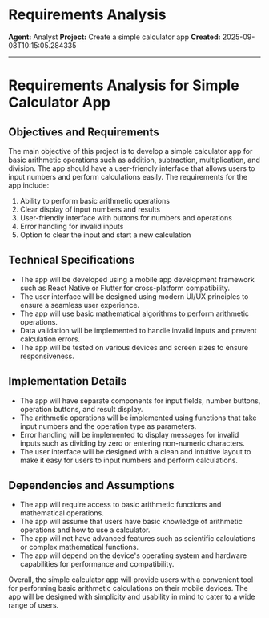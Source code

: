 # Requirements Analysis

**Agent:** Analyst
**Project:** Create a simple calculator app
**Created:** 2025-09-08T10:15:05.284335

---

# Requirements Analysis for Simple Calculator App

## Objectives and Requirements
The main objective of this project is to develop a simple calculator app for basic arithmetic operations such as addition, subtraction, multiplication, and division. The app should have a user-friendly interface that allows users to input numbers and perform calculations easily. The requirements for the app include:
1. Ability to perform basic arithmetic operations
2. Clear display of input numbers and results
3. User-friendly interface with buttons for numbers and operations
4. Error handling for invalid inputs
5. Option to clear the input and start a new calculation

## Technical Specifications
- The app will be developed using a mobile app development framework such as React Native or Flutter for cross-platform compatibility.
- The user interface will be designed using modern UI/UX principles to ensure a seamless user experience.
- The app will use basic mathematical algorithms to perform arithmetic operations.
- Data validation will be implemented to handle invalid inputs and prevent calculation errors.
- The app will be tested on various devices and screen sizes to ensure responsiveness.

## Implementation Details
- The app will have separate components for input fields, number buttons, operation buttons, and result display.
- The arithmetic operations will be implemented using functions that take input numbers and the operation type as parameters.
- Error handling will be implemented to display messages for invalid inputs such as dividing by zero or entering non-numeric characters.
- The user interface will be designed with a clean and intuitive layout to make it easy for users to input numbers and perform calculations.

## Dependencies and Assumptions
- The app will require access to basic arithmetic functions and mathematical operations.
- The app will assume that users have basic knowledge of arithmetic operations and how to use a calculator.
- The app will not have advanced features such as scientific calculations or complex mathematical functions.
- The app will depend on the device's operating system and hardware capabilities for performance and compatibility.

Overall, the simple calculator app will provide users with a convenient tool for performing basic arithmetic calculations on their mobile devices. The app will be designed with simplicity and usability in mind to cater to a wide range of users.